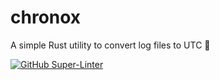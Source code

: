 # chronox
A simple Rust utility to convert log files to UTC 🦀

[![GitHub Super-Linter](https://github.com/fede2cr/chronox/actions/workflows/linter.yml/badge.svg)](https://github.com/marketplace/actions/super-linter)
